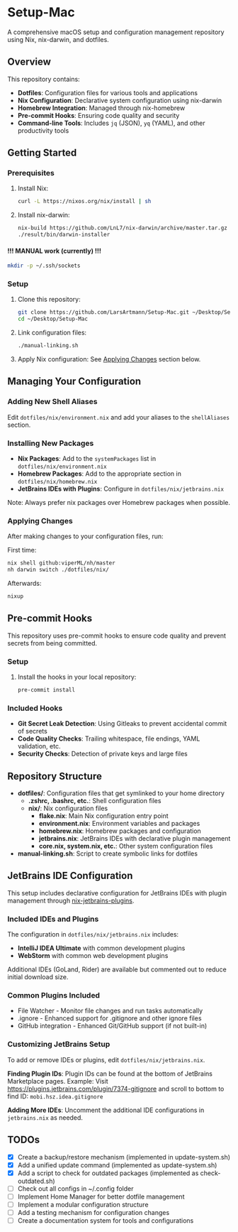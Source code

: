 # Setup-Mac

A comprehensive macOS setup and configuration management repository using Nix, nix-darwin, and dotfiles.

## Overview

This repository contains:

- **Dotfiles**: Configuration files for various tools and applications
- **Nix Configuration**: Declarative system configuration using nix-darwin
- **Homebrew Integration**: Managed through nix-homebrew
- **Pre-commit Hooks**: Ensuring code quality and security
- **Command-line Tools**: Includes `jq` (JSON), `yq` (YAML), and other productivity tools

## Getting Started

### Prerequisites

1. Install Nix:
   ```sh
   curl -L https://nixos.org/nix/install | sh
   ```

2. Install nix-darwin:
   ```sh
   nix-build https://github.com/LnL7/nix-darwin/archive/master.tar.gz -A installer
   ./result/bin/darwin-installer
   ```
#### !!! MANUAL work (currently) !!!
```bash
mkdir -p ~/.ssh/sockets
```

### Setup

1. Clone this repository:
   ```sh
   git clone https://github.com/LarsArtmann/Setup-Mac.git ~/Desktop/Setup-Mac
   cd ~/Desktop/Setup-Mac
   ```

2. Link configuration files:
   ```sh
   ./manual-linking.sh
   ```

3. Apply Nix configuration:
   See [Applying Changes](#applying-changes) section below.

## Managing Your Configuration

### Adding New Shell Aliases

Edit `dotfiles/nix/environment.nix` and add your aliases to the `shellAliases` section.

### Installing New Packages

- **Nix Packages**: Add to the `systemPackages` list in `dotfiles/nix/environment.nix`
- **Homebrew Packages**: Add to the appropriate section in `dotfiles/nix/homebrew.nix`
- **JetBrains IDEs with Plugins**: Configure in `dotfiles/nix/jetbrains.nix`

Note: Always prefer nix packages over Homebrew packages when possible.

### Applying Changes

After making changes to your configuration files, run:

First time:

```sh
nix shell github:viperML/nh/master
nh darwin switch ./dotfiles/nix/
```

Afterwards:

```sh
nixup
```

## Pre-commit Hooks

This repository uses pre-commit hooks to ensure code quality and prevent secrets from being committed.

### Setup

1. Install the hooks in your local repository:
   ```sh
   pre-commit install
   ```

### Included Hooks

- **Git Secret Leak Detection**: Using Gitleaks to prevent accidental commit of secrets
- **Code Quality Checks**: Trailing whitespace, file endings, YAML validation, etc.
- **Security Checks**: Detection of private keys and large files

## Repository Structure

- **dotfiles/**: Configuration files that get symlinked to your home directory
  - **.zshrc, .bashrc, etc.**: Shell configuration files
  - **nix/**: Nix configuration files
    - **flake.nix**: Main Nix configuration entry point
    - **environment.nix**: Environment variables and packages
    - **homebrew.nix**: Homebrew packages and configuration
    - **jetbrains.nix**: JetBrains IDEs with declarative plugin management
    - **core.nix, system.nix, etc.**: Other system configuration files
- **manual-linking.sh**: Script to create symbolic links for dotfiles

## JetBrains IDE Configuration

This setup includes declarative configuration for JetBrains IDEs with plugin management through [nix-jetbrains-plugins](https://github.com/theCapypara/nix-jetbrains-plugins).

### Included IDEs and Plugins

The configuration in `dotfiles/nix/jetbrains.nix` includes:

- **IntelliJ IDEA Ultimate** with common development plugins
- **WebStorm** with common web development plugins  

Additional IDEs (GoLand, Rider) are available but commented out to reduce initial download size.

### Common Plugins Included

- File Watcher - Monitor file changes and run tasks automatically
- .ignore - Enhanced support for .gitignore and other ignore files
- GitHub integration - Enhanced Git/GitHub support (if not built-in)

### Customizing JetBrains Setup

To add or remove IDEs or plugins, edit `dotfiles/nix/jetbrains.nix`. 

**Finding Plugin IDs**: Plugin IDs can be found at the bottom of JetBrains Marketplace pages.
Example: Visit https://plugins.jetbrains.com/plugin/7374-gitignore and scroll to bottom to find ID: `mobi.hsz.idea.gitignore`

**Adding More IDEs**: Uncomment the additional IDE configurations in `jetbrains.nix` as needed.

## TODOs

- [x] Create a backup/restore mechanism (implemented in update-system.sh)
- [x] Add a unified update command (implemented as update-system.sh)
- [x] Add a script to check for outdated packages (implemented as check-outdated.sh)
- [ ] Check out all configs in ~/.config folder
- [ ] Implement Home Manager for better dotfile management
- [ ] Implement a modular configuration structure
- [ ] Add a testing mechanism for configuration changes
- [ ] Create a documentation system for tools and configurations
